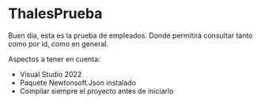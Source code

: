 # ThalesPrueba


Buen día, esta es la prueba de empleados. Donde permitirá consultar tanto como por id, como en general.

Aspectos a tener en cuenta:

- Visual Studio 2022
- Paquete Newtonsoft.Json instalado
- Compilar siempre el proyecto antes de iniciarlo

